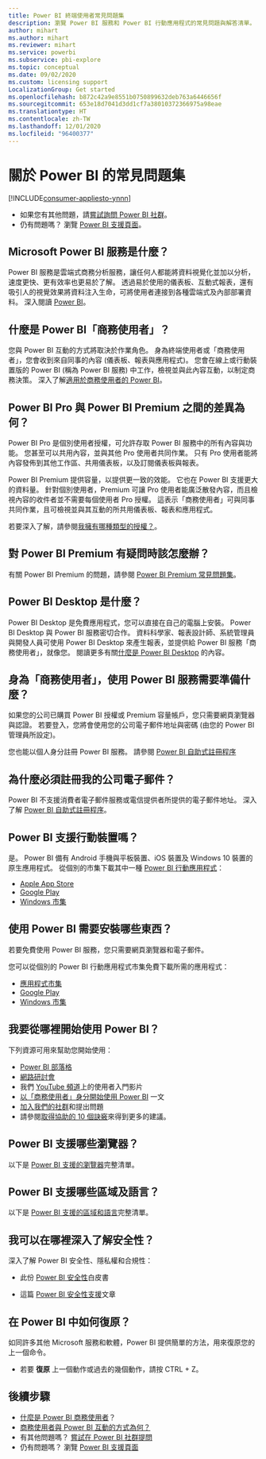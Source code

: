 ```yaml
---
title: Power BI 終端使用者常見問題集
description: 瀏覽 Power BI 服務和 Power BI 行動應用程式的常見問題與解答清單。
author: mihart
ms.author: mihart
ms.reviewer: mihart
ms.service: powerbi
ms.subservice: pbi-explore
ms.topic: conceptual
ms.date: 09/02/2020
ms.custom: licensing support
LocalizationGroup: Get started
ms.openlocfilehash: b872c42a9e8551b0750899632deb763a6446656f
ms.sourcegitcommit: 653e18d7041d3dd1cf7a38010372366975a98eae
ms.translationtype: HT
ms.contentlocale: zh-TW
ms.lasthandoff: 12/01/2020
ms.locfileid: "96400377"
---
```

# <a name="frequently-asked-questions-about-power-bi"></a>關於 Power BI 的常見問題集

[!INCLUDE[consumer-appliesto-ynnn](../includes/consumer-appliesto-ynnn.md)]

* 如果您有其他問題，請[嘗試詢問 Power BI 社群](https://community.powerbi.com/)。
* 仍有問題嗎？ 瀏覽 [Power BI 支援頁面](https://powerbi.microsoft.com/support/)。

## <a name="what-is-the-microsoft-power-bi-service"></a>Microsoft Power BI 服務是什麼？

Power BI 服務是雲端式商務分析服務，讓任何人都能將資料視覺化並加以分析，速度更快、更有效率也更易於了解。 透過易於使用的儀表板、互動式報表，還有吸引人的視覺效果將資料注入生命，可將使用者連接到各種雲端式及內部部署資料。 深入閱讀 [Power BI](../fundamentals/power-bi-overview.md)。

## <a name="what-is-a-power-bi-business-user"></a>什麼是 Power BI「商務使用者」？

您與 Power BI 互動的方式將取決於作業角色。 身為終端使用者或「商務使用者」，您會收到來自同事的內容 (儀表板、報表與應用程式)。 您會在線上或行動裝置版的 Power BI (稱為 Power BI 服務) 中工作，檢視並與此內容互動，以制定商務決策。  深入了解[適用於商務使用者的 Power BI](index.yml)。


## <a name="whats-the-difference-between-power-bi-pro-and-power-bi-premium"></a>Power BI Pro 與 Power BI Premium 之間的差異為何？

Power BI Pro 是個別使用者授權，可允許存取 Power BI 服務中的所有內容與功能。 您甚至可以共用內容，並與其他 Pro 使用者共同作業。 只有 Pro 使用者能將內容發佈到其他工作區、共用儀表板，以及訂閱儀表板與報表。 

Power BI Premium 提供容量，以提供更一致的效能。 它也在 Power BI 支援更大的資料量。 針對個別使用者，Premium 可讓 Pro 使用者能廣泛散發內容，而且檢視內容的收件者並不需要每個使用者 Pro 授權。 這表示「商務使用者」可與同事共同作業，且可檢視並與其互動的所共用儀表板、報表和應用程式。 

若要深入了解，請參閱[我擁有哪種類型的授權？](end-user-license.md)。

## <a name="what-if-i-have-questions-about-power-bi-premium"></a>對 Power BI Premium 有疑問時該怎麼辦？

有關 Power BI Premium 的問題，請參閱 [Power BI Premium 常見問題集](../admin/service-premium-faq.md)。

## <a name="what-is-power-bi-desktop"></a>Power BI Desktop 是什麼？

Power BI Desktop 是免費應用程式，您可以直接在自己的電腦上安裝。 Power BI Desktop 與 Power BI 服務密切合作。  資料科學家、報表設計師、系統管理員與開發人員可使用 Power BI Desktop 來產生報表，並提供給 Power BI 服務「商務使用者」，就像您。 閱讀更多有關[什麼是 Power BI Desktop](../fundamentals/desktop-what-is-desktop.md) 的內容。

## <a name="as-a-business-user-what-do-i-need-to-use-the-power-bi-service"></a>身為「商務使用者」，使用 Power BI 服務需要準備什麼？

如果您的公司已購買 Power BI 授權或 Premium 容量帳戶，您只需要網頁瀏覽器與認證。 若要登入，您將會使用您的公司電子郵件地址與密碼 (由您的 Power BI 管理員所設定)。  

您也能以個人身分註冊 Power BI 服務。 請參閱 [Power BI 自助式註冊程序](../fundamentals/service-self-service-signup-for-power-bi.md)

## <a name="why-do-i-have-to-sign-up-with-my-work-email"></a>為什麼必須註冊我的公司電子郵件？

Power BI 不支援消費者電子郵件服務或電信提供者所提供的電子郵件地址。 深入了解 [Power BI 自助式註冊程序](../fundamentals/service-self-service-signup-for-power-bi.md)。

## <a name="does-power-bi-support-mobile-devices"></a>Power BI 支援行動裝置嗎？

是。 Power BI 備有 Android 手機與平板裝置、iOS 裝置及 Windows 10 裝置的原生應用程式。 從個別的市集下載其中一種 [Power BI 行動應用程式](https://powerbi.microsoft.com/mobile)：  

* [Apple App Store](https://go.microsoft.com/fwlink/?LinkId=526218)
* [Google Play](https://go.microsoft.com/fwlink/?LinkID=544867&clcid=0x409)
* [Windows 市集](https://go.microsoft.com/fwlink/?LinkId=526478)

## <a name="what-do-i-need-to-install-to-use-power-bi"></a>使用 Power BI 需要安裝哪些東西？

若要免費使用 Power BI 服務，您只需要網頁瀏覽器和電子郵件。

您可以從個別的 Power BI 行動應用程式市集免費下載所需的應用程式：

* [應用程式市集](https://go.microsoft.com/fwlink/?LinkId=526218)
* [Google Play](https://go.microsoft.com/fwlink/?LinkID=544867&clcid=0x409)
* [Windows 市集](https://go.microsoft.com/fwlink/?LinkId=526478)

## <a name="where-do-i-get-started-with-power-bi"></a>我要從哪裡開始使用 Power BI？

下列資源可用來幫助您開始使用：

* [Power BI 部落格](https://powerbi.microsoft.com/blog/)
* [網路研討會](../fundamentals/webinars.md)
* 我們 [YouTube 頻道](https://www.youtube.com/user/mspowerbi)上的使用者入門影片
* [以「商務使用者」身分開始使用 Power BI](index.yml) 一文
* [加入我們的社群](https://community.powerbi.com/)和提出問題
* 請參閱[取得協助的 10 個訣竅](../fundamentals/service-tips-for-finding-help.md)來得到更多的建議。

## <a name="what-browsers-does-power-bi-support"></a>Power BI 支援哪些瀏覽器？

以下是 [Power BI 支援的瀏覽器](../fundamentals/power-bi-browsers.md)完整清單。

## <a name="what-regions-and-languages-does-power-bi-support"></a>Power BI 支援哪些區域及語言？

以下是 [Power BI 支援的區域和語言](../fundamentals/supported-languages-countries-regions.md)完整清單。

## <a name="where-can-i-learn-more-about-security"></a>我可以在哪裡深入了解安全性？

深入了解 Power BI 安全性、隱私權和合規性：

* 此份 [Power BI 安全性](../guidance/whitepaper-powerbi-security.md)白皮書

* 這篇 [Power BI 安全性支援](../admin/service-admin-power-bi-security.md)文章

## <a name="how-do-i-undo-in-power-bi"></a>在 Power BI 中如何復原？

如同許多其他 Microsoft 服務和軟體，Power BI 提供簡單的方法，用來復原您的上一個命令。

* 若要 **復原** 上一個動作或過去的幾個動作，請按 CTRL + Z。

## <a name="next-steps"></a>後續步驟

* [什麼是 Power BI 商務使用者](end-user-consumer.md)？
* [商務使用者與 Power BI 互動的方式為何？](end-user-reading-view.md)
* 有其他問題嗎？ [嘗試在 Power BI 社群提問](https://community.powerbi.com/)
* 仍有問題嗎？ 瀏覽 [Power BI 支援頁面](https://powerbi.microsoft.com/support/)